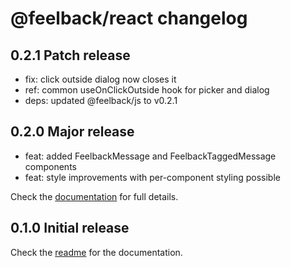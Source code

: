 # @feelback/react changelog

## 0.2.1 Patch release
- fix: click outside dialog now closes it
- ref: common useOnClickOutside hook for picker and dialog
- deps: updated @feelback/js to v0.2.1

## 0.2.0 Major release
- feat: added FeelbackMessage and FeelbackTaggedMessage components
- feat: style improvements with per-component styling possible

Check the [documentation](https://www.feelback.dev/docs) for full details.

## 0.1.0 Initial release
Check the [readme](readme.md) for the documentation.
